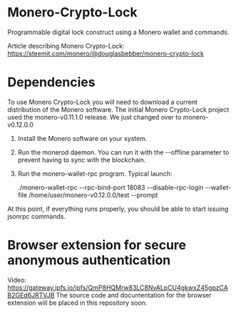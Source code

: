# Monero-Crypto-Lock
Programmable digital lock construct using a Monero wallet and commands.

Article describing Monero Crypto-Lock:
https://steemit.com/monero/@douglasbebber/monero-crypto-lock


# Dependencies
To use Monero Crypto-Lock you will need to download a current distribution of the Monero software.
The initial Monero Crypto-Lock project used the monero-v0.11.1.0 release. We just changed over to
monero-v0.12.0.0

1. Install the Monero software on your system.
2. Run the monerod daemon. You can run it with the --offline parameter to prevent having to sync with the blockchain.
3. Run the monero-wallet-rpc program. 
   Typical launch:
   
   ./monero-wallet-rpc --rpc-bind-port 18083 --disable-rpc-login --wallet-file /home/user/monero-v0.12.0.0/test --prompt
   
At this point, if everything runs properly, you should be able to start issuing jsonrpc commands.

# Browser extension for secure anonymous authentication
Video: https://gateway.ipfs.io/ipfs/QmP8HQMrw83LC8NvALpCU4gkwxZ45gpzCAB2GEd6JRTVJB
The source code and documentation for the browser extension will be placed in this repository soon.
